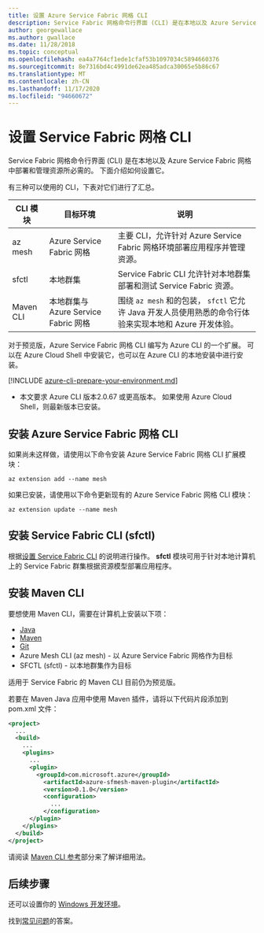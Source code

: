 ```yaml
---
title: 设置 Azure Service Fabric 网格 CLI
description: Service Fabric 网格命令行界面 (CLI) 是在本地以及 Azure Service Fabric 网格中部署和管理资源所必需的。 下面介绍如何设置它。
author: georgewallace
ms.author: gwallace
ms.date: 11/28/2018
ms.topic: conceptual
ms.openlocfilehash: ea4a7764cf1ede1cfaf53b1097034c5894660376
ms.sourcegitcommit: 8e7316bd4c4991de62ea485adca30065e5b86c67
ms.translationtype: MT
ms.contentlocale: zh-CN
ms.lasthandoff: 11/17/2020
ms.locfileid: "94660672"
---
```

# <a name="set-up-service-fabric-mesh-cli"></a>设置 Service Fabric 网格 CLI
Service Fabric 网格命令行界面 (CLI) 是在本地以及 Azure Service Fabric 网格中部署和管理资源所必需的。 下面介绍如何设置它。

有三种可以使用的 CLI，下表对它们进行了汇总。

| CLI 模块 | 目标环境 |  说明 | 
|---|---|---|
| az mesh | Azure Service Fabric 网格 | 主要 CLI，允许针对 Azure Service Fabric 网格环境部署应用程序并管理资源。 
| sfctl | 本地群集 | Service Fabric CLI 允许针对本地群集部署和测试 Service Fabric 资源。  
| Maven CLI | 本地群集与 Azure Service Fabric 网格 | 围绕 `az mesh` 和的包装， `sfctl` 它允许 Java 开发人员使用熟悉的命令行体验来实现本地和 Azure 开发体验。  

对于预览版，Azure Service Fabric 网格 CLI 编写为 Azure CLI 的一个扩展。 可以在 Azure Cloud Shell 中安装它，也可以在 Azure CLI 的本地安装中进行安装。 

[!INCLUDE [azure-cli-prepare-your-environment.md](../../includes/azure-cli-prepare-your-environment.md)]

- 本文要求 Azure CLI 版本2.0.67 或更高版本。 如果使用 Azure Cloud Shell，则最新版本已安装。

## <a name="install-the-azure-service-fabric-mesh-cli"></a>安装 Azure Service Fabric 网格 CLI

如果尚未这样做，请使用以下命令安装 Azure Service Fabric 网格 CLI 扩展模块： 
 
```azurecli-interactive
az extension add --name mesh
```

如果已安装，请使用以下命令更新现有的 Azure Service Fabric 网格 CLI 模块：

```azurecli-interactive
az extension update --name mesh
```

## <a name="install-the-service-fabric-cli-sfctl"></a>安装 Service Fabric CLI (sfctl) 

根据[设置 Service Fabric CLI](../service-fabric/service-fabric-cli.md) 的说明进行操作。 **sfctl** 模块可用于针对本地计算机上的 Service Fabric 群集根据资源模型部署应用程序。 

## <a name="install-the-maven-cli"></a>安装 Maven CLI 

要想使用 Maven CLI，需要在计算机上安装以下项： 

* [Java](https://www.azul.com/downloads/zulu/)
* [Maven](https://maven.apache.org/download.cgi)
* [Git](https://git-scm.com/book/en/v2/Getting-Started-Installing-Git)
* Azure Mesh CLI (az mesh) - 以 Azure Service Fabric 网格作为目标 
* SFCTL (sfctl) - 以本地群集作为目标 

适用于 Service Fabric 的 Maven CLI 目前仍为预览版。 

若要在 Maven Java 应用中使用 Maven 插件，请将以下代码片段添加到 pom.xml 文件：

```XML
<project>
  ...
  <build>
    ...
    <plugins>
      ...
      <plugin>
        <groupId>com.microsoft.azure</groupId>
          <artifactId>azure-sfmesh-maven-plugin</artifactId>
          <version>0.1.0</version>
          <configuration>
            ...
          </configuration>
      </plugin>
    </plugins>
  </build>
</project>
```

请阅读 [Maven CLI 参考](service-fabric-mesh-reference-maven.md)部分来了解详细用法。

## <a name="next-steps"></a>后续步骤

还可以设置你的 [Windows 开发环境](service-fabric-mesh-howto-setup-developer-environment-sdk.md)。

找到[常见问题](service-fabric-mesh-faq.md)的答案。

[azure-cli-install]: /cli/azure/install-azure-cli
